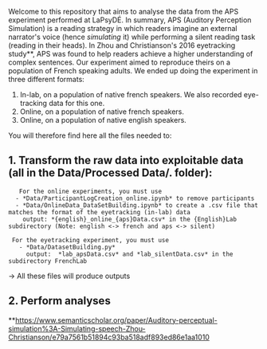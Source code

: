 Welcome to this repository that aims to analyse the data from the APS experiment performed at LaPsyDÉ. In summary, APS (Auditory Perception Simulation) is a reading strategy in which readers imagine an external
narrator's voice (hence *simulating* it) while performing a silent reading task (reading in their heads). In Zhou and Christianson's 2016 eyetracking study**, APS was found to help readers achieve a higher understanding of complex sentences. Our experiment aimed to reproduce theirs on a population of French speaking adults. We ended up doing the experiment in three different formats:

  1. In-lab, on a population of native french speakers. We also recorded eye-tracking data for this one.
  2. Online, on a population of native french speakers.
  3. Online, on a population of native english speakers.

You will therefore find here all the files needed to:
  ## 1. Transform the raw data into exploitable data (all in the Data/Processed Data/. folder):
     
       For the online experiments, you must use
      - *Data/ParticipantLogCreation_online.ipynb* to remove participants 
      - *Data/OnlineData_DataSetBuilding.ipynb* to create a .csv file that matches the format of the eyetracking (in-lab) data
        output: *{english}_online_{aps}Data.csv* in the {English}Lab subdirectory (Note: english <-> french and aps <-> silent)
        
     For the eyetracking experiment, you must use
       - *Data/DatasetBuilding.py*
         output:  *lab_apsData.csv* and *lab_silentData.csv* in the subdirectory FrenchLab

   -> All these files will produce outputs
         
  ## 2. Perform analyses




























**https://www.semanticscholar.org/paper/Auditory-perceptual-simulation%3A-Simulating-speech-Zhou-Christianson/e79a7561b51894c93ba518adf893ed86e1aa1010 
